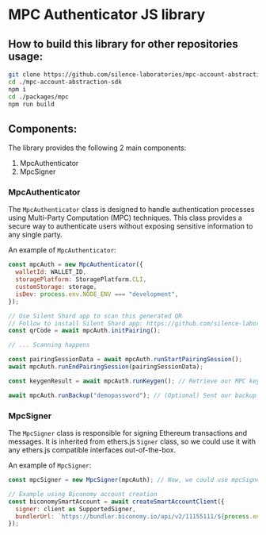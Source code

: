 # MPC Authenticator JS library

## How to build this library for other repositories usage:

```bash
git clone https://github.com/silence-laboratories/mpc-account-abstraction-sdk.git
cd ./mpc-account-abstraction-sdk
npm i
cd ./packages/mpc
npm run build
```

## Components:

The library provides the following 2 main components:

1. MpcAuthenticator
2. MpcSigner

### MpcAuthenticator

The `MpcAuthenticator` class is designed to handle authentication processes using Multi-Party Computation (MPC) techniques. This class provides a secure way to authenticate users without exposing sensitive information to any single party.

An example of `MpcAuthenticator`:

```javascript
const mpcAuth = new MpcAuthenticator({
  walletId: WALLET_ID,
  storagePlatform: StoragePlatform.CLI,
  customStorage: storage,
  isDev: process.env.NODE_ENV === "development",
});

// Use Silent Shard app to scan this generated QR
// Follow to install Silent Shard app: https://github.com/silence-laboratories/mpc-account-abstraction-sdk/tree/main/packages/biconomy/cli#step-4-using-the-silent-shard-app
const qrCode = await mpcAuth.initPairing();

// ... Scanning happens

const pairingSessionData = await mpcAuth.runStartPairingSession();
await mpcAuth.runEndPairingSession(pairingSessionData);

const keygenResult = await mpcAuth.runKeygen(); // Retrieve our MPC keyshares after MPC Key Generation is done

await mpcAuth.runBackup("demopassword"); // (Optional) Sent our backup for key restoration later
```

### MpcSigner

The `MpcSigner` class is responsible for signing Ethereum transactions and messages. It is inherited from ethers.js `Signer` class, so we could use it with any ethers.js compatible interfaces out-of-the-box.

An example of `MpcSigner`:

```javascript
const mpcSigner = new MpcSigner(mpcAuth); // Now, we could use mpcSigner to sign our transactions

// Example using Biconomy account creation
const biconomySmartAccount = await createSmartAccountClient({
  signer: client as SupportedSigner,
  bundlerUrl: `https://bundler.biconomy.io/api/v2/11155111/${process.env.API_KEY}`,
});
```
